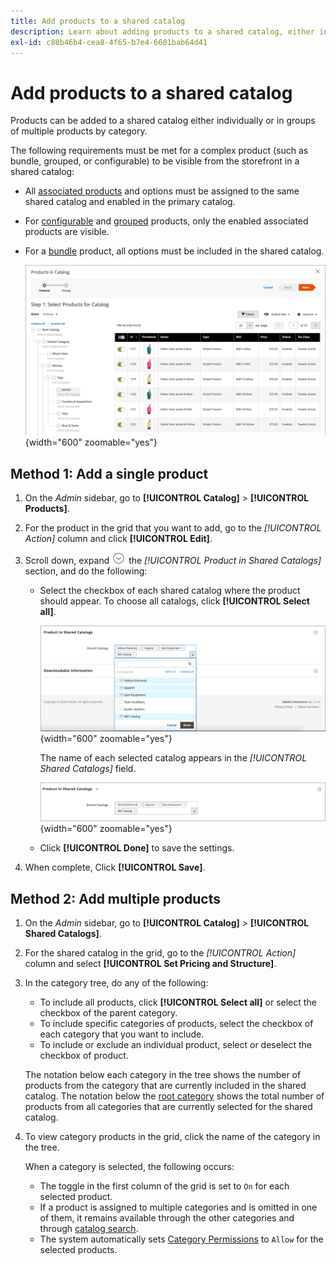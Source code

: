 ```yaml
---
title: Add products to a shared catalog
description: Learn about adding products to a shared catalog, either individually or in groups by category.
exl-id: c88b46b4-cea8-4f65-b7e4-6681bab64d41
---
```

# Add products to a shared catalog

Products can be added to a shared catalog either individually or in groups of multiple products by category.

The following requirements must be met for a complex product (such as bundle, grouped, or configurable) to be visible from the storefront in a shared catalog:

- All [associated products](../catalog/product-configurations.md) and options must be assigned to the same shared catalog and enabled in the primary catalog.
- For [configurable](../catalog/product-create-configurable.md) and [grouped](../catalog/product-create-grouped.md) products, only the enabled associated products are visible.
- For a [bundle](../catalog/product-create-bundle.md) product, all options must be included in the shared catalog.

   ![Select Products for Catalog](./assets/shared-catalog-select-products-step-1.png){width="600" zoomable="yes"}

## Method 1: Add a single product

1. On the _Admin_ sidebar, go to **[!UICONTROL Catalog]** > **[!UICONTROL Products]**.

1. For the product in the grid that you want to add, go to the _[!UICONTROL Action]_ column and click **[!UICONTROL Edit]**.

1. Scroll down, expand ![Expansion selector](../assets/icon-display-expand.png) the _[!UICONTROL Product in Shared Catalogs]_ section, and do the following:

   - Select the checkbox of each shared catalog where the product should appear. To choose all catalogs, click **[!UICONTROL Select all]**.

      ![Product in Shared Catalogs](./assets/shared-catalog-assign-from-product.png){width="600" zoomable="yes"}

      The name of each selected catalog appears in the _[!UICONTROL Shared Catalogs]_ field.

      ![Shared catalogs assigned](./assets/shared-catalog-assigned.png){width="600" zoomable="yes"}

   - Click **[!UICONTROL Done]** to save the settings.

1. When complete, Click **[!UICONTROL Save]**.

## Method 2: Add multiple products

1. On the _Admin_ sidebar, go to **[!UICONTROL Catalog]** > **[!UICONTROL Shared Catalogs]**.

1. For the shared catalog in the grid, go to the _[!UICONTROL Action]_ column and select **[!UICONTROL Set Pricing and Structure]**.

1. In the category tree, do any of the following:

   - To include all products, click **[!UICONTROL Select all]** or select the checkbox of the parent category.
   - To include specific categories of products, select the checkbox of each category that you want to include.
   - To include or exclude an individual product, select or deselect the checkbox of product.

   The notation below each category in the tree shows the number of products from the category that are currently included in the shared catalog. The notation below the [root category](../catalog/category-root.md) shows the total number of products from all categories that are currently selected for the shared catalog.

1. To view category products in the grid, click the name of the category in the tree.

   When a category is selected, the following occurs:

   - The toggle in the first column of the grid is set to `On` for each selected product.
   - If a product is assigned to multiple categories and is omitted in one of them, it remains available through the other categories and through [catalog search](../catalog/search.md).
   - The system automatically sets [Category Permissions](../catalog/category-permissions.md) to `Allow` for the selected products.
